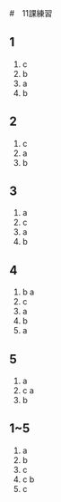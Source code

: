 #　11課練習

## 1

1. c
2. b
3. a
4. b

## 2

1. c
2. a
3. b

## 3

1. a
2. c
3. a
4. b

## 4

1. b a
2. c
3. a
4. b
5. a

## 5

1. a
2. c a
3. b

## 1~5

1. a
2. b
3. c
4. c b
5. c
